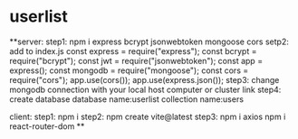 # userlist
**server:
step1:
npm i express bcrypt jsonwebtoken mongoose cors
setp2:
add to index.js
const express = require("express");
const bcrypt = require("bcrypt");
const jwt = require("jsonwebtoken");
const app = express();
const mongodb = require("mongoose");
const cors = require("cors");
app.use(cors());
app.use(express.json());
step3:
change mongodb connection with your local host computer or cluster link
step4:
create database
database name:userlist
collection name:users

client:
step1:
npm i
step2:
npm create vite@latest
step3:
npm i axios 
npm i react-router-dom
**
